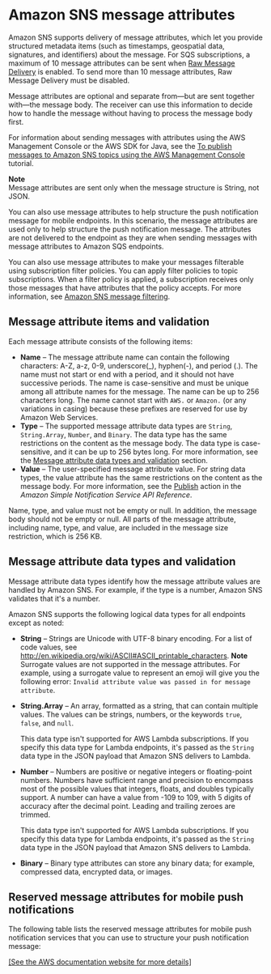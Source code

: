# Amazon SNS message attributes<a name="sns-message-attributes"></a>

Amazon SNS supports delivery of message attributes, which let you provide structured metadata items \(such as timestamps, geospatial data, signatures, and identifiers\) about the message\. For SQS subscriptions, a maximum of 10 message attributes can be sent when [Raw Message Delivery](sns-large-payload-raw-message-delivery.md) is enabled\. To send more than 10 message attributes, Raw Message Delivery must be disabled\.

Message attributes are optional and separate from—but are sent together with—the message body\. The receiver can use this information to decide how to handle the message without having to process the message body first\.

For information about sending messages with attributes using the AWS Management Console or the AWS SDK for Java, see the [To publish messages to Amazon SNS topics using the AWS Management Console](sns-publishing.md#sns-publishing-messages) tutorial\.

**Note**  
Message attributes are sent only when the message structure is String, not JSON\.

You can also use message attributes to help structure the push notification message for mobile endpoints\. In this scenario, the message attributes are used only to help structure the push notification message\. The attributes are not delivered to the endpoint as they are when sending messages with message attributes to Amazon SQS endpoints\.

You can also use message attributes to make your messages filterable using subscription filter policies\. You can apply filter policies to topic subscriptions\. When a filter policy is applied, a subscription receives only those messages that have attributes that the policy accepts\. For more information, see [Amazon SNS message filtering](sns-message-filtering.md)\.

## Message attribute items and validation<a name="SNSMessageAttributesNTV"></a>

Each message attribute consists of the following items:
+ **Name** – The message attribute name can contain the following characters: A\-Z, a\-z, 0\-9, underscore\(\_\), hyphen\(\-\), and period \(\.\)\. The name must not start or end with a period, and it should not have successive periods\. The name is case\-sensitive and must be unique among all attribute names for the message\. The name can be up to 256 characters long\. The name cannot start with `AWS.` or `Amazon.` \(or any variations in casing\) because these prefixes are reserved for use by Amazon Web Services\.
+ **Type** – The supported message attribute data types are `String`, `String.Array`, `Number`, and `Binary`\. The data type has the same restrictions on the content as the message body\. The data type is case\-sensitive, and it can be up to 256 bytes long\. For more information, see the [Message attribute data types and validation](#SNSMessageAttributes.DataTypes) section\.
+ **Value** – The user\-specified message attribute value\. For string data types, the value attribute has the same restrictions on the content as the message body\. For more information, see the [Publish](https://docs.aws.amazon.com/sns/latest/api/API_Publish.html) action in the *Amazon Simple Notification Service API Reference*\.

Name, type, and value must not be empty or null\. In addition, the message body should not be empty or null\. All parts of the message attribute, including name, type, and value, are included in the message size restriction, which is 256 KB\.

## Message attribute data types and validation<a name="SNSMessageAttributes.DataTypes"></a>

Message attribute data types identify how the message attribute values are handled by Amazon SNS\. For example, if the type is a number, Amazon SNS validates that it's a number\.

Amazon SNS supports the following logical data types for all endpoints except as noted:
+ **String** – Strings are Unicode with UTF\-8 binary encoding\. For a list of code values, see [http://en\.wikipedia\.org/wiki/ASCII\#ASCII\_printable\_characters](http://en.wikipedia.org/wiki/ASCII#ASCII_printable_characters)\.
**Note**  
Surrogate values are not supported in the message attributes\. For example, using a surrogate value to represent an emoji will give you the following error: `Invalid attribute value was passed in for message attribute`\.
+ **String\.Array** – An array, formatted as a string, that can contain multiple values\. The values can be strings, numbers, or the keywords `true`, `false`, and `null`\.

  This data type isn't supported for AWS Lambda subscriptions\. If you specify this data type for Lambda endpoints, it's passed as the `String` data type in the JSON payload that Amazon SNS delivers to Lambda\. 
+ **Number** – Numbers are positive or negative integers or floating\-point numbers\. Numbers have sufficient range and precision to encompass most of the possible values that integers, floats, and doubles typically support\. A number can have a value from \-109 to 109, with 5 digits of accuracy after the decimal point\. Leading and trailing zeroes are trimmed\.

  This data type isn't supported for AWS Lambda subscriptions\. If you specify this data type for Lambda endpoints, it's passed as the `String` data type in the JSON payload that Amazon SNS delivers to Lambda\. 
+ **Binary** – Binary type attributes can store any binary data; for example, compressed data, encrypted data, or images\.

## Reserved message attributes for mobile push notifications<a name="sns-attrib-mobile-reserved"></a>

The following table lists the reserved message attributes for mobile push notification services that you can use to structure your push notification message: 

[\[See the AWS documentation website for more details\]](http://docs.aws.amazon.com/sns/latest/dg/sns-message-attributes.html)